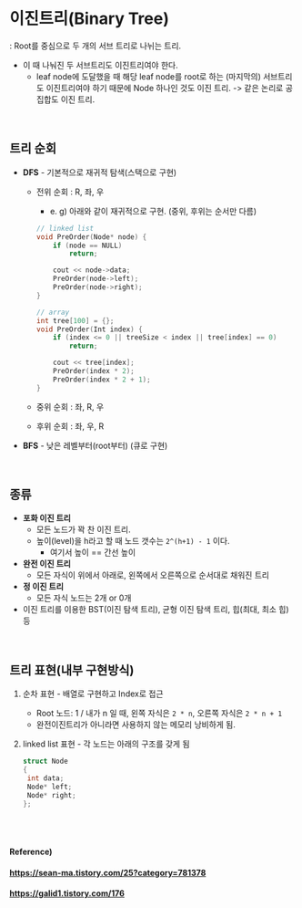 # 이진트리(Binary Tree)

: Root를 중심으로 두 개의 서브 트리로 나뉘는 트리.

* 이 때 나눠진 두 서브트리도 이진트리여야 한다.
  * leaf node에 도달했을 때 해당 leaf node를 root로 하는 (마지막의) 서브트리도 이진트리여야 하기 때문에 Node 하나인 것도 이진 트리. -> 같은 논리로 공집합도 이진 트리.

<br>

## 트리 순회

* **DFS** - 기본적으로 재귀적 탐색(스택으로 구현)

  * 전위 순회 : R, 좌, 우

    * e. g) 아래와 같이 재귀적으로 구현. (중위, 후위는 순서만 다름)

    ```c++
    // linked list
    void PreOrder(Node* node) {
    	if (node == NULL)
    		return;
    
    	cout << node->data;
    	PreOrder(node->left);
    	PreOrder(node->right);
    }
    
    // array
    int tree[100] = {};
    void PreOrder(Int index) {
    	if (index <= 0 || treeSize < index || tree[index] == 0)
    		return;
    
    	cout << tree[index];
    	PreOrder(index * 2);
    	PreOrder(index * 2 + 1);
    }
    ```

  * 중위 순회 : 좌, R, 우

  * 후위 순회 : 좌, 우, R
* **BFS** - 낮은 레벨부터(root부터) (큐로 구현)

<br>

## 종류

* **포화 이진 트리**
  * 모든 노드가 꽉 찬 이진 트리.
  * 높이(level)을 h라고 할 때 노드 갯수는 `2^(h+1) - 1` 이다.
    * 여기서 높이 == 간선 높이
* **완전 이진 트리**
  * 모든 자식이 위에서 아래로, 왼쪽에서 오른쪽으로 순서대로 채워진 트리
* **정 이진 트리**
  * 모든 자식 노드는 2개 or 0개
* 이진 트리를 이용한 BST(이진 탐색 트리), 균형 이진 탐색 트리, 힙(최대, 최소 힙) 등

<br>

## 트리 표현(내부 구현방식)

1. 순차 표현 - 배열로 구현하고 Index로 접근

   * Root 노드: 1 / 내가 n 일 때, 왼쪽 자식은 `2 * n`, 오른쪽 자식은 `2 * n + 1`
   * 완전이진트리가 아니라면 사용하지 않는 메모리 낭비하게 됨.

2. linked list 표현 - 각 노드는 아래의 구조를 갖게 됨

   ```c++
   struct Node
   {
   	int data;
   	Node* left;
   	Node* right;
   };
   ```

<br><br>

#### Reference)

#### https://sean-ma.tistory.com/25?category=781378

#### https://galid1.tistory.com/176